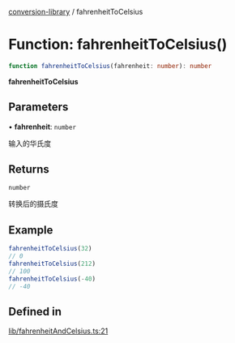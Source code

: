 [conversion-library](../globals.md) / fahrenheitToCelsius

# Function: fahrenheitToCelsius()

```ts
function fahrenheitToCelsius(fahrenheit: number): number
```

**fahrenheitToCelsius**

<Badge type="tip" text="version: v0.0.12+" />

## Parameters

• **fahrenheit**: `number`

输入的华氏度

## Returns

`number`

转换后的摄氏度

## Example

```ts
fahrenheitToCelsius(32)
// 0
fahrenheitToCelsius(212)
// 100
fahrenheitToCelsius(-40)
// -40
```

## Defined in

[lib/fahrenheitAndCelsius.ts:21](https://github.com/fxss5201/conversion-library/blob/main/lib/fahrenheitAndCelsius.ts#L21)
